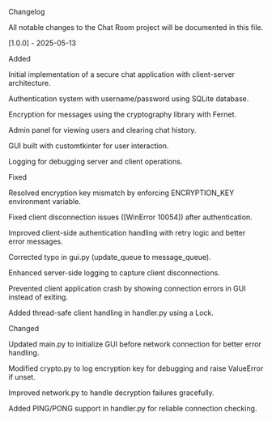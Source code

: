 Changelog

All notable changes to the Chat Room project will be documented in this file.

[1.0.0] - 2025-05-13

Added





Initial implementation of a secure chat application with client-server architecture.



Authentication system with username/password using SQLite database.



Encryption for messages using the cryptography library with Fernet.



Admin panel for viewing users and clearing chat history.



GUI built with customtkinter for user interaction.



Logging for debugging server and client operations.

Fixed





Resolved encryption key mismatch by enforcing ENCRYPTION_KEY environment variable.



Fixed client disconnection issues ([WinError 10054]) after authentication.



Improved client-side authentication handling with retry logic and better error messages.



Corrected typo in gui.py (update_queue to message_queue).



Enhanced server-side logging to capture client disconnections.



Prevented client application crash by showing connection errors in GUI instead of exiting.



Added thread-safe client handling in handler.py using a Lock.

Changed





Updated main.py to initialize GUI before network connection for better error handling.



Modified crypto.py to log encryption key for debugging and raise ValueError if unset.



Improved network.py to handle decryption failures gracefully.



Added PING/PONG support in handler.py for reliable connection checking.